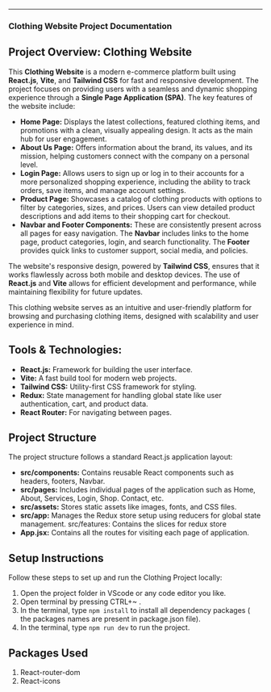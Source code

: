 

---
### Clothing Website Project Documentation

## Project Overview: Clothing Website

This **Clothing Website** is a modern e-commerce platform built using **React.js**, **Vite**, and **Tailwind CSS** for fast and responsive development. The project focuses on providing users with a seamless and dynamic shopping experience through a **Single Page Application (SPA)**. The key features of the website include:

- **Home Page:** Displays the latest collections, featured clothing items, and promotions with a clean, visually appealing design. It acts as the main hub for user engagement.
- **About Us Page:** Offers information about the brand, its values, and its mission, helping customers connect with the company on a personal level.
- **Login Page:** Allows users to sign up or log in to their accounts for a more personalized shopping experience, including the ability to track orders, save items, and manage account settings.
- **Product Page:** Showcases a catalog of clothing products with options to filter by categories, sizes, and prices. Users can view detailed product descriptions and add items to their shopping cart for checkout.
- **Navbar and Footer Components:** These are consistently present across all pages for easy navigation. The **Navbar** includes links to the home page, product categories, login, and search functionality. The **Footer** provides quick links to customer support, social media, and policies.

The website's responsive design, powered by **Tailwind CSS**, ensures that it works flawlessly across both mobile and desktop devices. The use of **React.js** and **Vite** allows for efficient development and performance, while maintaining flexibility for future updates.

This clothing website serves as an intuitive and user-friendly platform for browsing and purchasing clothing items, designed with scalability and user experience in mind.

## Tools & Technologies:
- **React.js:** Framework for building the user interface.
- **Vite:** A fast build tool for modern web projects.
- **Tailwind CSS:** Utility-first CSS framework for styling.
- **Redux:** State management for handling global state like user authentication, cart, and product data.
- **React Router:** For navigating between pages.


## Project Structure
The project structure follows a standard React.js application layout:
- **src/components:** Contains reusable React components such as headers, footers, Navbar.
- **src/pages:** Includes individual pages of the application such as Home, About, Services, Login, Shop.
Contact, etc.
- **src/assets:** Stores static assets like images, fonts, and CSS files.
- **src/app:** Manages the Redux store setup using reducers for global state management.
src/features: Contains the slices for redux store
- **App.jsx:** Contains all the routes for visiting each page of application.


## Setup Instructions
Follow these steps to set up and run the Clothing Project locally:
1. Open the project folder in VScode or any code editor you like.
2. Open terminal by pressing CTRL+~ .
3. In the terminal, type `npm install` to install all dependency packages ( the packages
names are present in package.json file).
4. In the terminal, type `npm run dev` to run the project.

## Packages Used
1. React-router-dom
2. React-icons
